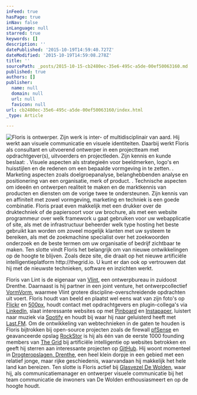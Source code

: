 ```yaml
---
inFeed: true
hasPage: true
inNav: false
inLanguage: null
starred: true
keywords: []
description: ''
datePublished: '2015-10-19T14:59:40.727Z'
dateModified: '2015-10-19T14:59:08.278Z'
title: ''
sourcePath: _posts/2015-10-15-cb2480ec-35e6-495c-a5de-00ef50063160.md
published: true
authors: []
publisher:
  name: null
  domain: null
  url: null
  favicon: null
url: cb2480ec-35e6-495c-a5de-00ef50063160/index.html
_type: Article

---
```

![Floris is ontwerper. Zijn werk is inter- of multidisciplinair van aard.  Hij werkt aan visuele communicatie en visuele identiteiten.   Daarbij werkt Floris als consultant en uitvoerend ontwerper in een projectteam met opdrachtgever(s), uitvoerders en projectleden. Zijn kennis en kunde beslaat: . Visuele aspecten als strategieën voor beeldmerken, logo's en huisstijlen en de redenen om een bepaalde vormgeving in te zetten. . Marketing aspecten zoals doelgroepanalyse, belanghebbenden analyse en positionering van een organisatie, merk of product. . Technische aspecten om ideeën en ontwerpen realiteit te maken en de marktkennis van producten en diensten om de vorige twee te ondersteunen.  Zijn kennis van en affiniteit met zowel vormgeving, marketing en techniek is een goede combinatie. Floris praat even makkelijk met een drukker over de druktechniek of de papiersoort voor uw brochure, als met een website programmeur over welk framework u gaat gebruiken voor uw webapplicatie of site, als met de infrastructuur beheerder welk type hosting  het beste gebruikt kan worden om zoveel mogelijk klanten met uw systeem te bereiken, als met de zoekmachine specialist over het zoekwoorden onderzoek en de beste termen om uw organisatie of bedrijf zichtbaar te maken.  Ten slotte vindt Floris het belangrijk om van nieuwe ontwikkelingen op de hoogte te blijven. Zoals deze site, die draait op het nieuwe artificiële intelligentieplatform http://thegrid.io.  U kunt er dan ook op vertrouwen dat hij met de nieuwste technieken, software en inzichten werkt.](https://the-grid-user-content.s3-us-west-2.amazonaws.com/7a00187b-8e88-4eea-9ea3-496db740e649.jpg)

Floris van Lint is de eigenaar van [Vlint][0], een ontwerpbureau in zuidoost Drenthe. Daarnaast is hij partner in een joint venture, het ontwerpcollectief [VormVorm][1], waarmee Vlint grotere discipline-overschreidende opdrachten uit voert.  Floris houdt van beeld en plaatst wel eens wat van zijn foto's op [Flickr][2] en [500px][3], houdt contact met opdrachtgevers en plugin-collega's via [LinkedIn][4], slaat interessante websites op met [Pinboard][5] en [Instapaper][6], luistert naar muziek via [Spotify][7] en houdt bij waar hij naar geluisterd heeft met [Last.FM][8].  Om de ontwikkeling van webtechnieken in de gaten te houden is Floris bijtrokken bij open-source projecten zoals de firewall [pfSense][9] en geavanceerde opslag [RockStor][10] is hij als één van de eerste 1000 founding members van [The Grid][11] bij artificiële intelligentie op websites betrokken en geeft hij sterren aan interessante projecten op [GitHub][12].  Hij woont momenteel in [Drogteropslagen, Drenthe][13], een heel klein dorpje in een gebied met een relatief jonge, maar rijke geschiedenis, waarvandaan hij makkelijk het hele land kan bereizen.  Ten slotte is Floris actief bij [Glasvezel De Wolden][14], waar hij, als communicatiemanager en ontwerper visuele communicatie bij het team communicatie de inwoners van De Wolden enthousiasmeert en op de hoogte houdt. 

[0]: http://vlint.nu/
[1]: http://www.vormvorm.nl/
[2]: http://flickr.com/iFloris
[3]: http://ifloris.500px.com/#/0
[4]: http://www.linkedin.com/in/fvanlint
[5]: http://pinboard.in/u:ifloris/public/
[6]: http://www.instapaper.com/
[7]: http://open.spotify.com/user/ifloris
[8]: http://www.last.fm/user/F70
[9]: https://app.thegrid.io/posts/fea90243-f2de-4558-af68-11343dd9ed5b/pfsense.org
[10]: https://app.thegrid.io/posts/fea90243-f2de-4558-af68-11343dd9ed5b/rockstor.com
[11]: https://app.thegrid.io/posts/fea90243-f2de-4558-af68-11343dd9ed5b/thegrid.io
[12]: https://github.com/iFloris?tab=activity
[13]: http://nl.wikipedia.org/wiki/Drogteropslagen
[14]: https://glasvezeldewolden.nl/